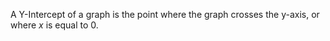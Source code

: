 A Y-Intercept of a graph is the point where the graph crosses the y-axis, or where $x$ is equal to $0$.